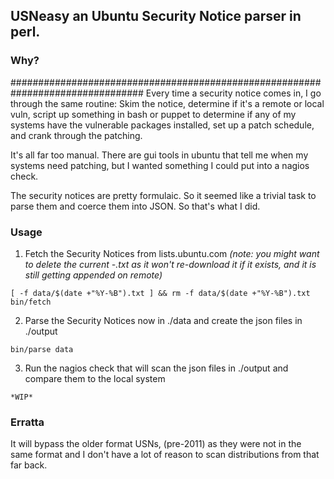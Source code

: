 ## USNeasy an Ubuntu Security Notice parser in perl.

### Why?
################################################################################
Every time a security notice comes in, I go through the same routine: Skim the
notice, determine if it's a remote or local vuln, script up something in bash
or puppet to determine if any of my systems have the vulnerable packages
installed, set up a patch schedule, and crank through the patching.

It's all far too manual. There are gui tools in ubuntu that tell me when my
systems need patching, but I wanted something I could put into a nagios check.

The security notices are pretty formulaic. So it seemed like a trivial task to
parse them and coerce them into JSON. So that's what I did.


### Usage
1) Fetch the Security Notices from lists.ubuntu.com *(note: you might want to delete the current <year>-<month>.txt as it won't re-download it if it exists, and it is still getting appended on remote)*

```
[ -f data/$(date +"%Y-%B").txt ] && rm -f data/$(date +"%Y-%B").txt
bin/fetch
```

2) Parse the Security Notices now in ./data and create the json files in ./output
```
bin/parse data
```

3) Run the nagios check that will scan the json files in ./output and compare them to the local system
```
*WIP*
```

### Erratta
It will bypass the older format USNs, (pre-2011) as they were not in the same format and I don't have a lot of reason to scan distributions from that far back.
